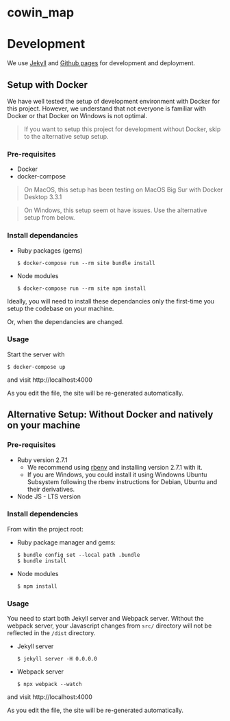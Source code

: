 # cowin_map

# Development

We use [Jekyll](https://jekyllrb.com) and [Github pages](https://pages.github.com)
for development and deployment.

## Setup with Docker

We have well tested the setup of development environment with Docker for this
project.
However, we understand that not everyone is familiar with Docker or that Docker
on Windows is not optimal.

> If you want to setup this project for development without Docker, skip to the
alternative setup setup.

### Pre-requisites

* Docker
* docker-compose

> On MacOS, this setup has been testing on MacOS Big Sur with Docker Desktop 3.3.1

> On Windows, this setup seem ot have issues. Use the alternative setup from below.

### Install dependancies

* Ruby packages (gems)
  ```console
  $ docker-compose run --rm site bundle install
  ```
* Node modules
  ```console
  $ docker-compose run --rm site npm install
  ```

Ideally, you will need to install these dependancies only the first-time
you setup the codebase on your machine.

Or, when the dependancies are changed.

### Usage

Start the server with
```console
$ docker-compose up
```
and visit http://localhost:4000

As you edit the file, the site will be re-generated automatically.

## Alternative Setup: Without Docker and natively on your machine

### Pre-requisites

* Ruby version 2.7.1
  * We recommend using [rbenv](https://github.com/rbenv/rbenv) and
  installing version 2.7.1 with it.
  * If you are Windows, you could install it using Windowns Ubuntu Subsystem
  following the rbenv instructions for Debian, Ubuntu and their derivatives.
* Node JS - LTS version

### Install dependencies

From witin the project root:

* Ruby package manager and gems:
  ```console
  $ bundle config set --local path .bundle
  $ bundle install
  ```
* Node modules
  ```console
  $ npm install
  ```

### Usage

You need to start both Jekyll server and Webpack server.
Without the webpack server, your Javascript changes from `src/` directory
will not be reflected in the `/dist` directory.

* Jekyll server
  ```console
  $ jekyll server -H 0.0.0.0
  ```
* Webpack server
  ```console
  $ npx webpack --watch
  ```

and visit http://localhost:4000

As you edit the file, the site will be re-generated automatically.
